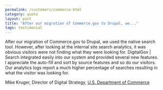 ```yaml
---
permalink: /customers/commerce.html
category: quote
layout: post
title: "After our migration of Commerce.gov to Drupal, we..."
tags: testimonial
---
```

After our migration of Commerce.gov to Drupal, we used the native search tool. However, after looking at the internal site search analytics, it was obvious visitors were not finding what they were looking for. DigitalGov | Search integrated easily into our system and provided several new features. I appreciate the auto-fill and sort by source features and so do our visitors. Our analytics logs report a much higher percentage of searches resulting in what the visitor was looking for.

Mike Kruger, Director of Digital Strategy, [U.S. Department of Commerce](http://www.commerce.gov)
